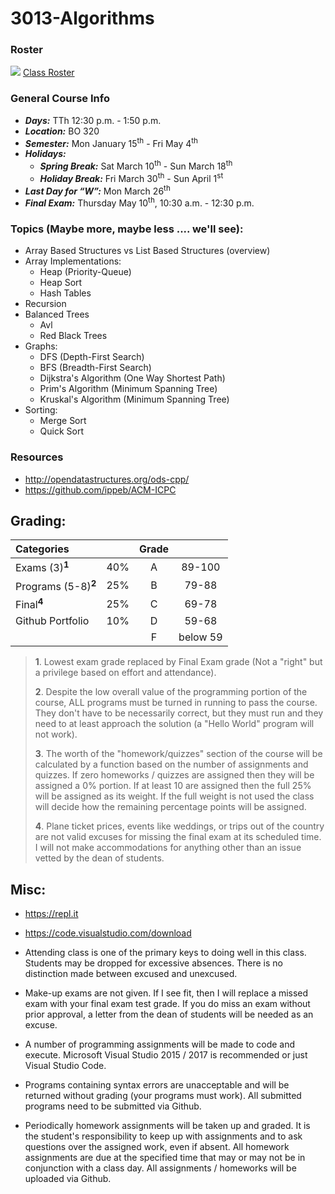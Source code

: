 # 3013-Algorithms

### Roster
![](https://d3vv6lp55qjaqc.cloudfront.net/items/220B0V0H3c041K2p251Z/google-sheets-16.png?X-CloudApp-Visitor-Id=1094421) [Class Roster](https://docs.google.com/spreadsheets/d/1Mrqriq92avl-XFZLZFQSKFehMcc54SzGY9CHB7jI-s4/edit?usp=sharing)

### General Course Info
- ___Days:___ TTh 12:30 p.m. - 1:50 p.m. 
- ___Location:___ BO 320
- ___Semester:___ Mon January 15<sup>th</sup> - Fri May 4<sup>th</sup>
- ___Holidays:___
    - ___Spring Break:___ Sat March 10<sup>th</sup> - Sun March 18<sup>th</sup>
    - ___Holiday Break:___ Fri March 30<sup>th</sup> - Sun April 1<sup>st</sup>
- ___Last Day for “W”:___ Mon March 26<sup>th</sup>
- ___Final Exam:___ Thursday May 10<sup>th</sup>, 10:30 a.m. - 12:30 p.m.


### Topics (Maybe more, maybe less .... we'll see):
- Array Based Structures vs List Based Structures (overview)
- Array Implementations:
  - Heap (Priority-Queue)
  - Heap Sort
  - Hash Tables
- Recursion
- Balanced Trees
  - Avl
  - Red Black Trees
- Graphs:
  - DFS (Depth-First Search)
  - BFS (Breadth-First Search)
  - Dijkstra's Algorithm (One Way Shortest Path)
  - Prim's Algorithm (Minimum Spanning Tree)
  - Kruskal's Algorithm (Minimum Spanning Tree)
- Sorting:
  - Merge Sort
  - Quick Sort

### Resources
- http://opendatastructures.org/ods-cpp/
- https://github.com/ippeb/ACM-ICPC


## Grading:	

| Categories                     |     |  Grade   |          | 
|:------------------------------ |:---:|:--------:|:--------:|
| Exams (3)<sup>**1**</sup>	     | 40% |  A       | 89-100   |
| Programs (5-8)<sup>**2**</sup> | 25% |  B       |  79-88   |
| Final<sup>**4**</sup>	         | 25% |  C       | 69-78    |
| Github Portfolio	             | 10% |  D       | 59-68    |
|                                |     |  F       | below 59 |

>**1**. Lowest exam grade replaced by Final Exam grade (Not a "right" but a privilege based on effort and attendance).
>
>**2**. Despite the low overall value of the programming portion of the course, ALL programs must be turned in running to pass the course.  They don't have to be necessarily correct, but they must run and they need to at least approach the solution (a "Hello World" program will not work). 
>
>**3**. The worth of the "homework/quizzes" section of the course will be calculated by a function based on the number of assignments and quizzes. If zero homeworks / quizzes are assigned then they will be assigned a 0% portion. If at least 10 are assigned then the full 25% will be assigned as its weight. If the full weight is not used the class will decide how the remaining percentage points will be assigned. 
>
>**4**. Plane ticket prices, events like weddings, or trips out of the country are not valid excuses for missing the final exam at its scheduled time. I will not make accommodations for anything other than an issue vetted by the dean of students. 

## Misc:

- https://repl.it
- https://code.visualstudio.com/download

- Attending class is one of the primary keys to doing well in this class. Students may be dropped for excessive absences. There is no distinction made between excused and unexcused. 

- Make-up exams are not given. If I see fit, then I will replace a missed exam with your final exam test grade. If you do miss an exam without prior approval, a letter from the dean of students will be needed as an excuse. 

- A number of programming assignments will be made to code and execute. Microsoft Visual Studio 2015 / 2017 is recommended or just Visual Studio Code. 

- Programs containing syntax errors are unacceptable and will be returned without grading (your programs must work). All submitted programs need to be submitted via Github. 

- Periodically homework assignments will be taken up and graded. It is the student's responsibility to keep up with assignments and to ask questions over the assigned work, even if absent. All homework assignments are due at the specified time that may or may not be in conjunction with a class day. All assignments / homeworks will be uploaded via Github.

